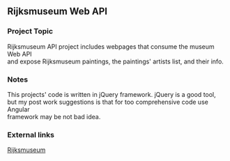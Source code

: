 ## Rijksmuseum Web API

### Project Topic

Rijksmuseum API project includes webpages that consume the museum Web API <br/>
and expose Rijksmuseum paintings, the paintings' artists list, and their info.

### Notes

This projects' code is written in jQuery framework. jQuery is a good tool, <br/> 
but my post work suggestions is that for too comprehensive code use Angular <br/> 
framework may be not bad idea.

### External links

[Rijksmuseum](https://www.rijksmuseum.nl/en/about-us)

